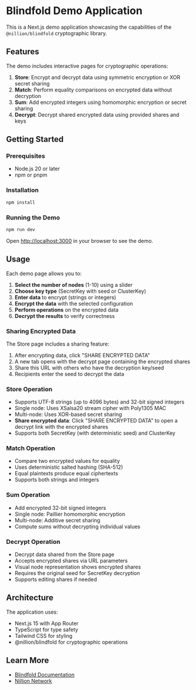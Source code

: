 # Blindfold Demo Application

This is a Next.js demo application showcasing the capabilities of the `@nillion/blindfold` cryptographic library.

## Features

The demo includes interactive pages for cryptographic operations:

1. **Store**: Encrypt and decrypt data using symmetric encryption or XOR secret sharing
2. **Match**: Perform equality comparisons on encrypted data without decryption
3. **Sum**: Add encrypted integers using homomorphic encryption or secret sharing
4. **Decrypt**: Decrypt shared encrypted data using provided shares and keys

## Getting Started

### Prerequisites

- Node.js 20 or later
- npm or pnpm

### Installation

```bash
npm install
```

### Running the Demo

```bash
npm run dev
```

Open [http://localhost:3000](http://localhost:3000) in your browser to see the demo.

## Usage

Each demo page allows you to:

1. **Select the number of nodes** (1-10) using a slider
2. **Choose key type** (SecretKey with seed or ClusterKey)
3. **Enter data** to encrypt (strings or integers)
4. **Encrypt the data** with the selected configuration
5. **Perform operations** on the encrypted data
6. **Decrypt the results** to verify correctness

### Sharing Encrypted Data

The Store page includes a sharing feature:
1. After encrypting data, click "SHARE ENCRYPTED DATA"
2. A new tab opens with the decrypt page containing the encrypted shares
3. Share this URL with others who have the decryption key/seed
4. Recipients enter the seed to decrypt the data

### Store Operation
- Supports UTF-8 strings (up to 4096 bytes) and 32-bit signed integers
- Single node: Uses XSalsa20 stream cipher with Poly1305 MAC
- Multi-node: Uses XOR-based secret sharing
- **Share encrypted data**: Click "SHARE ENCRYPTED DATA" to open a decrypt link with the encrypted shares
- Supports both SecretKey (with deterministic seed) and ClusterKey

### Match Operation
- Compare two encrypted values for equality
- Uses deterministic salted hashing (SHA-512)
- Equal plaintexts produce equal ciphertexts
- Supports both strings and integers

### Sum Operation
- Add encrypted 32-bit signed integers
- Single node: Paillier homomorphic encryption
- Multi-node: Additive secret sharing
- Compute sums without decrypting individual values

### Decrypt Operation
- Decrypt data shared from the Store page
- Accepts encrypted shares via URL parameters
- Visual node representation shows encrypted shares
- Requires the original seed for SecretKey decryption
- Supports editing shares if needed

## Architecture

The application uses:
- Next.js 15 with App Router
- TypeScript for type safety
- Tailwind CSS for styling
- @nillion/blindfold for cryptographic operations

## Learn More

- [Blindfold Documentation](https://github.com/nillionnetwork/blindfold-ts)
- [Nillion Network](https://nillion.com)